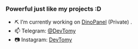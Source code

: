 ### Powerful just like my projects :D


- ⛏️ I’m currently working on [DinoPanel](https://github.com/DevTomy) (Private) .
- 📫 Telegram: [@DevTomy](https://t.me/DevTomy) 
- 📷 Instagram: [DevTomy](https://instagram.com/DevTomy)
